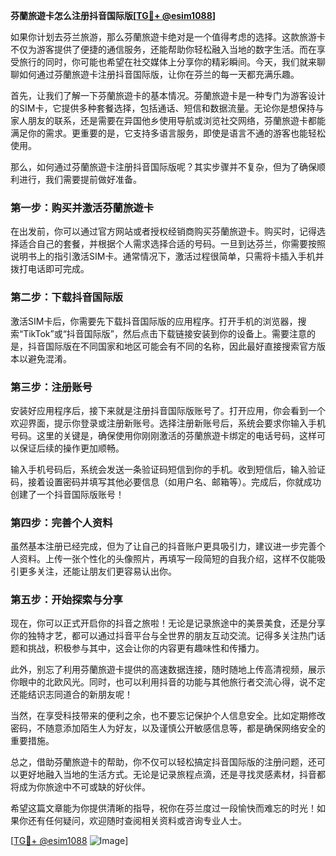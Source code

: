 **芬蘭旅遊卡怎么注册抖音国际版[[TG💪+ @esim1088](https://t.me/s/esim1088)]**

如果你计划去芬兰旅游，那么芬蘭旅遊卡绝对是一个值得考虑的选择。这款旅游卡不仅为游客提供了便捷的通信服务，还能帮助你轻松融入当地的数字生活。而在享受旅行的同时，你可能也希望在社交媒体上分享你的精彩瞬间。今天，我们就来聊聊如何通过芬蘭旅遊卡注册抖音国际版，让你在芬兰的每一天都充满乐趣。

首先，让我们了解一下芬蘭旅遊卡的基本情况。芬蘭旅遊卡是一种专门为游客设计的SIM卡，它提供多种套餐选择，包括通话、短信和数据流量。无论你是想保持与家人朋友的联系，还是需要在异国他乡使用导航或浏览社交网络，芬蘭旅遊卡都能满足你的需求。更重要的是，它支持多语言服务，即使是语言不通的游客也能轻松使用。

那么，如何通过芬蘭旅遊卡注册抖音国际版呢？其实步骤并不复杂，但为了确保顺利进行，我们需要提前做好准备。

### 第一步：购买并激活芬蘭旅遊卡

在出发前，你可以通过官方网站或者授权经销商购买芬蘭旅遊卡。购买时，记得选择适合自己的套餐，并根据个人需求选择合适的号码。一旦到达芬兰，你需要按照说明书上的指引激活SIM卡。通常情况下，激活过程很简单，只需将卡插入手机并拨打电话即可完成。

### 第二步：下载抖音国际版

激活SIM卡后，你需要先下载抖音国际版的应用程序。打开手机的浏览器，搜索“TikTok”或“抖音国际版”，然后点击下载链接安装到你的设备上。需要注意的是，抖音国际版在不同国家和地区可能会有不同的名称，因此最好直接搜索官方版本以避免混淆。

### 第三步：注册账号

安装好应用程序后，接下来就是注册抖音国际版账号了。打开应用，你会看到一个欢迎界面，提示你登录或注册新账号。选择注册新账号后，系统会要求你输入手机号码。这里的关键是，确保使用你刚刚激活的芬蘭旅遊卡绑定的电话号码，这样可以保证后续的操作更加顺畅。

输入手机号码后，系统会发送一条验证码短信到你的手机。收到短信后，输入验证码，接着设置密码并填写其他必要信息（如用户名、邮箱等）。完成后，你就成功创建了一个抖音国际版账号！

### 第四步：完善个人资料

虽然基本注册已经完成，但为了让自己的抖音账户更具吸引力，建议进一步完善个人资料。上传一张个性化的头像照片，再填写一段简短的自我介绍，这样不仅能吸引更多关注，还能让朋友们更容易认出你。

### 第五步：开始探索与分享

现在，你可以正式开启你的抖音之旅啦！无论是记录旅途中的美景美食，还是分享你的独特才艺，都可以通过抖音平台与全世界的朋友互动交流。记得多关注热门话题和挑战，积极参与其中，这会让你的内容更有趣味性和传播力。

此外，别忘了利用芬蘭旅遊卡提供的高速数据连接，随时随地上传高清视频，展示你眼中的北欧风光。同时，也可以利用抖音的功能与其他旅行者交流心得，说不定还能结识志同道合的新朋友呢！

当然，在享受科技带来的便利之余，也不要忘记保护个人信息安全。比如定期修改密码，不随意添加陌生人为好友，以及谨慎公开敏感信息等，都是确保网络安全的重要措施。

总之，借助芬蘭旅遊卡的帮助，你不仅可以轻松搞定抖音国际版的注册问题，还可以更好地融入当地的生活方式。无论是记录旅程点滴，还是寻找灵感素材，抖音都将成为你旅途中不可或缺的好伙伴。

希望这篇文章能为你提供清晰的指导，祝你在芬兰度过一段愉快而难忘的时光！如果你还有任何疑问，欢迎随时查阅相关资料或咨询专业人士。

[[TG💪+ @esim1088](https://t.me/s/esim1088) ![Image](https://i.postimg.cc/4NQfJmqS/Snipaste-2025-05-13-00-14-12.png)]